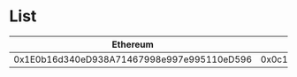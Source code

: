 # List

| Ethereum                                   | Node Address                               | Region |
|--------------------------------------------|--------------------------------------------|--------|
| 0x1E0b16d340eD938A71467998e997e995110eD596 | 0x0c1ee16e72e10c991073fafadbfa55533774fad6 | USA    |